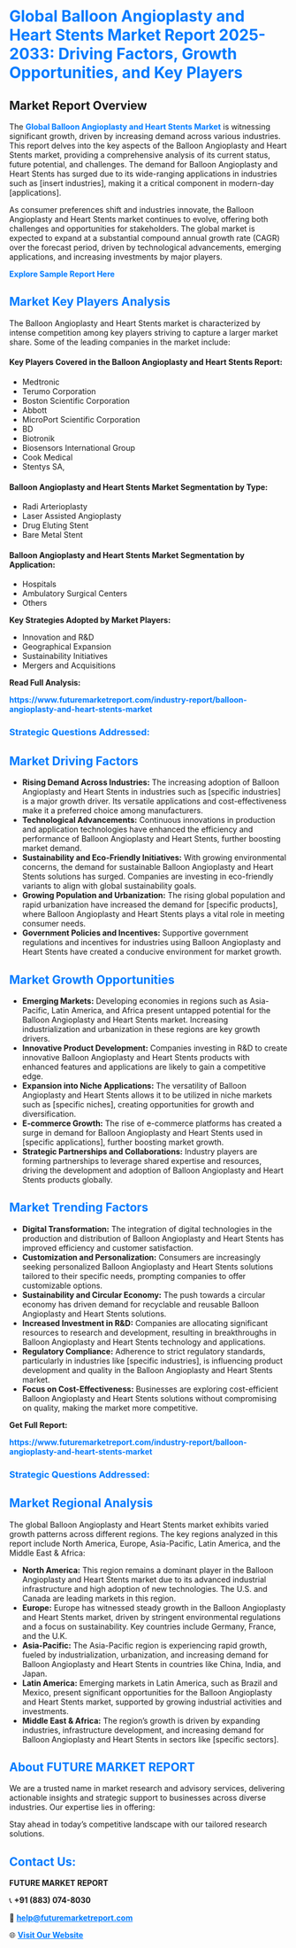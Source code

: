 <h1 style="color: #007BFF;">Global Balloon Angioplasty and Heart Stents Market Report 2025-2033: Driving Factors, Growth Opportunities, and Key Players</h1>

<section id="overview">
<h2>Market Report Overview</h2>
<p>The <a href="https://www.futuremarketreport.com/industry-report/balloon-angioplasty-and-heart-stents-market" style="color: #007BFF; text-decoration: none;"><strong>Global Balloon Angioplasty and Heart Stents Market</strong></a> is witnessing significant growth, driven by increasing demand across various industries. This report delves into the key aspects of the Balloon Angioplasty and Heart Stents market, providing a comprehensive analysis of its current status, future potential, and challenges. The demand for Balloon Angioplasty and Heart Stents has surged due to its wide-ranging applications in industries such as [insert industries], making it a critical component in modern-day [applications].</p>
<p>As consumer preferences shift and industries innovate, the Balloon Angioplasty and Heart Stents market continues to evolve, offering both challenges and opportunities for stakeholders. The global market is expected to expand at a substantial compound annual growth rate (CAGR) over the forecast period, driven by technological advancements, emerging applications, and increasing investments by major players.</p>
</section>

<section id="overview">
<p><a href="https://www.futuremarketreport.com/request-sample/reportId=77732" style="color: #007BFF; text-decoration: none;"><strong>Explore Sample Report Here</strong></a></p>
</section>

<section id="key-players">
<h2 style="color: #007BFF;">Market Key Players Analysis</h2>
<p>The Balloon Angioplasty and Heart Stents market is characterized by intense competition among key players striving to capture a larger market share. Some of the leading companies in the market include:</p>
<h4>Key Players Covered in the Balloon Angioplasty and Heart Stents Report:</h4>
<ul><li>Medtronic</li><li>Terumo Corporation</li><li>Boston Scientific Corporation</li><li>Abbott</li><li>MicroPort Scientific Corporation</li><li>BD</li><li>Biotronik</li><li>Biosensors International Group</li><li>Cook Medical</li><li>Stentys SA,</li></ul>
<h4>Balloon Angioplasty and Heart Stents Market Segmentation by Type:</h4>
<ul><li>Radi Arterioplasty</li><li>Laser Assisted Angioplasty</li><li>Drug Eluting Stent</li><li>Bare Metal Stent</li></ul>

<h4>Balloon Angioplasty and Heart Stents Market Segmentation by Application:</h4>
<ul><li>Hospitals</li><li>Ambulatory Surgical Centers</li><li>Others</li></ul>
<p><strong>Key Strategies Adopted by Market Players:</strong></p>
<ul>
<li>Innovation and R&D</li>
<li>Geographical Expansion</li>
<li>Sustainability Initiatives</li>
<li>Mergers and Acquisitions</li>
</ul>
</section>

<section>
<p><strong>Read Full Analysis: </strong></p><a href="https://www.futuremarketreport.com/industry-report/balloon-angioplasty-and-heart-stents-market" style="color: #007BFF; text-decoration: none;"><strong>https://www.futuremarketreport.com/industry-report/balloon-angioplasty-and-heart-stents-market</strong></a>
<h3 style="color: #007BFF;">Strategic Questions Addressed:</h3>
</section>

<section id="driving-factors">
<h2 style="color: #007BFF;">Market Driving Factors</h2>
<ul>
<li><strong>Rising Demand Across Industries:</strong> The increasing adoption of Balloon Angioplasty and Heart Stents in industries such as [specific industries] is a major growth driver. Its versatile applications and cost-effectiveness make it a preferred choice among manufacturers.</li>
<li><strong>Technological Advancements:</strong> Continuous innovations in production and application technologies have enhanced the efficiency and performance of Balloon Angioplasty and Heart Stents, further boosting market demand.</li>
<li><strong>Sustainability and Eco-Friendly Initiatives:</strong> With growing environmental concerns, the demand for sustainable Balloon Angioplasty and Heart Stents solutions has surged. Companies are investing in eco-friendly variants to align with global sustainability goals.</li>
<li><strong>Growing Population and Urbanization:</strong> The rising global population and rapid urbanization have increased the demand for [specific products], where Balloon Angioplasty and Heart Stents plays a vital role in meeting consumer needs.</li>
<li><strong>Government Policies and Incentives:</strong> Supportive government regulations and incentives for industries using Balloon Angioplasty and Heart Stents have created a conducive environment for market growth.</li>
</ul>
</section>

<section id="growth-opportunities">
<h2 style="color: #007BFF;">Market Growth Opportunities</h2>
<ul>
<li><strong>Emerging Markets:</strong> Developing economies in regions such as Asia-Pacific, Latin America, and Africa present untapped potential for the Balloon Angioplasty and Heart Stents market. Increasing industrialization and urbanization in these regions are key growth drivers.</li>
<li><strong>Innovative Product Development:</strong> Companies investing in R&D to create innovative Balloon Angioplasty and Heart Stents products with enhanced features and applications are likely to gain a competitive edge.</li>
<li><strong>Expansion into Niche Applications:</strong> The versatility of Balloon Angioplasty and Heart Stents allows it to be utilized in niche markets such as [specific niches], creating opportunities for growth and diversification.</li>
<li><strong>E-commerce Growth:</strong> The rise of e-commerce platforms has created a surge in demand for Balloon Angioplasty and Heart Stents used in [specific applications], further boosting market growth.</li>
<li><strong>Strategic Partnerships and Collaborations:</strong> Industry players are forming partnerships to leverage shared expertise and resources, driving the development and adoption of Balloon Angioplasty and Heart Stents products globally.</li>
</ul>
</section>

<section id="trending-factors">
<h2 style="color: #007BFF;">Market Trending Factors</h2>
<ul>
<li><strong>Digital Transformation:</strong> The integration of digital technologies in the production and distribution of Balloon Angioplasty and Heart Stents has improved efficiency and customer satisfaction.</li>
<li><strong>Customization and Personalization:</strong> Consumers are increasingly seeking personalized Balloon Angioplasty and Heart Stents solutions tailored to their specific needs, prompting companies to offer customizable options.</li>
<li><strong>Sustainability and Circular Economy:</strong> The push towards a circular economy has driven demand for recyclable and reusable Balloon Angioplasty and Heart Stents solutions.</li>
<li><strong>Increased Investment in R&D:</strong> Companies are allocating significant resources to research and development, resulting in breakthroughs in Balloon Angioplasty and Heart Stents technology and applications.</li>
<li><strong>Regulatory Compliance:</strong> Adherence to strict regulatory standards, particularly in industries like [specific industries], is influencing product development and quality in the Balloon Angioplasty and Heart Stents market.</li>
<li><strong>Focus on Cost-Effectiveness:</strong> Businesses are exploring cost-efficient Balloon Angioplasty and Heart Stents solutions without compromising on quality, making the market more competitive.</li>
</ul>
</section>

<section>
<p><strong>Get Full Report: </strong></p><a href="https://www.futuremarketreport.com/industry-report/balloon-angioplasty-and-heart-stents-market" style="color: #007BFF; text-decoration: none;"><strong>https://www.futuremarketreport.com/industry-report/balloon-angioplasty-and-heart-stents-market</strong></a>
<h3 style="color: #007BFF;">Strategic Questions Addressed:</h3>
</section>


<section id="regional-analysis">
<h2 style="color: #007BFF;">Market Regional Analysis</h2>
<p>The global Balloon Angioplasty and Heart Stents market exhibits varied growth patterns across different regions. The key regions analyzed in this report include North America, Europe, Asia-Pacific, Latin America, and the Middle East & Africa:</p>
<ul>
<li><strong>North America:</strong> This region remains a dominant player in the Balloon Angioplasty and Heart Stents market due to its advanced industrial infrastructure and high adoption of new technologies. The U.S. and Canada are leading markets in this region.</li>
<li><strong>Europe:</strong> Europe has witnessed steady growth in the Balloon Angioplasty and Heart Stents market, driven by stringent environmental regulations and a focus on sustainability. Key countries include Germany, France, and the U.K.</li>
<li><strong>Asia-Pacific:</strong> The Asia-Pacific region is experiencing rapid growth, fueled by industrialization, urbanization, and increasing demand for Balloon Angioplasty and Heart Stents in countries like China, India, and Japan.</li>
<li><strong>Latin America:</strong> Emerging markets in Latin America, such as Brazil and Mexico, present significant opportunities for the Balloon Angioplasty and Heart Stents market, supported by growing industrial activities and investments.</li>
<li><strong>Middle East & Africa:</strong> The region’s growth is driven by expanding industries, infrastructure development, and increasing demand for Balloon Angioplasty and Heart Stents in sectors like [specific sectors].</li>
</ul>
</section>

<footer>
<h2 style="color: #007BFF;">About FUTURE MARKET REPORT</h2>
<p>We are a trusted name in market research and advisory services, delivering actionable insights and strategic support to businesses across diverse industries. Our expertise lies in offering:</p>

<p>Stay ahead in today’s competitive landscape with our tailored research solutions.</p>

<h2 style="color: #007BFF;">Contact Us:</h2>
<p><strong>FUTURE MARKET REPORT</strong></p>
<p>📞 <strong>+91 (883) 074-8030</strong></p>
<p>📧 <strong><a href="mailto:help@futuremarketreport.com" style="color: #007BFF;">help@futuremarketreport.com</a></strong></p>
<p>🌐 <strong><a href="https://www.futuremarketreport.com/" style="color: #007BFF;">Visit Our Website</a></strong></p>
</footer>